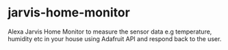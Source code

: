 # jarvis-home-monitor
Alexa Jarvis Home Monitor to measure the sensor data e.g temperature, humidity etc in your house using Adafruit API and respond back to the user.
